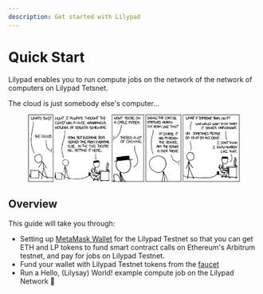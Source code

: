 ```yaml
---
description: Get started with Lilypad
---
```


# Quick Start
Lilypad enables you to run compute jobs on the network of the network of computers on Lilypad Tetsnet.

The cloud is just somebody else's computer...

<div data-full-width="true">

<figure><img src="../../.gitbook/assets/image (117).png" alt=""><figcaption></figcaption></figure>

</div>

## Overview

This guide will take you through:

* Setting up [MetaMask Wallet](https://metamask.io) for the Lilypad Testnet so that you can get ETH and LP tokens to fund smart contract calls on Ethereum's Arbitrum testnet, and pay for jobs on Lilypad Testnet.
* Fund your wallet with Lilypad Testnet tokens from the [faucet](http://faucet.lilypad.tech/)
* Run a Hello, (Lilysay) World! example compute job on the Lilypad Network :frog:
